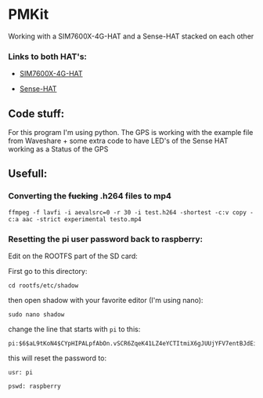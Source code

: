 # PMKit

Working with a SIM7600X-4G-HAT and a Sense-HAT stacked on each other

### Links to both HAT's:

* [SIM7600X-4G-HAT](https://www.waveshare.com/wiki/SIM7600E-H_4G_HAT)

* [Sense-HAT](https://www.raspberrypi.com/products/sense-hat/)


## Code stuff:

For this program I'm using python. The GPS is working with the example file from Waveshare + some extra code to have LED's of the Sense HAT working as a Status of the GPS


## Usefull:

### Converting the ~~fucking~~ .h264 files to mp4

```text
ffmpeg -f lavfi -i aevalsrc=0 -r 30 -i test.h264 -shortest -c:v copy -c:a aac -strict experimental testo.mp4
```

### Resetting the pi user password back to raspberry:

Edit on the ROOTFS part of the SD card:

First go to this directory:
```
cd rootfs/etc/shadow
```
then open shadow with your favorite editor (I'm using nano):
```
sudo nano shadow
```

change the line that starts with `pi` to this:

```
pi:$6$aL9tKoN4$CYpHIPALpfAbOn.vSCR6ZqeK41LZ4eYCTItmiX6gJUUjYFV7entBJdEiX7f5geL.FNZzJ1EArLeneCyaN.ahx/:16878:0:99999:7:::
```

this will reset the password to: 
```
usr: pi
```
```
pswd: raspberry
```
